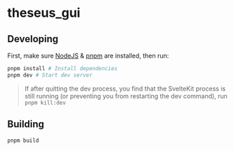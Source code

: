 # theseus_gui

## Developing

First, make sure [NodeJS](https://nodejs.org/en/download/package-manager/) & [pnpm](https://pnpm.io/installation#nodejs-is-preinstalled) are installed, then run:

```zsh
pnpm install # Install dependencies
pnpm dev # Start dev server
```

> If after quitting the dev process, you find that the SvelteKit process is still running (or preventing you from restarting the dev command), run `pnpm kill:dev`

## Building

```bash
pnpm build
```